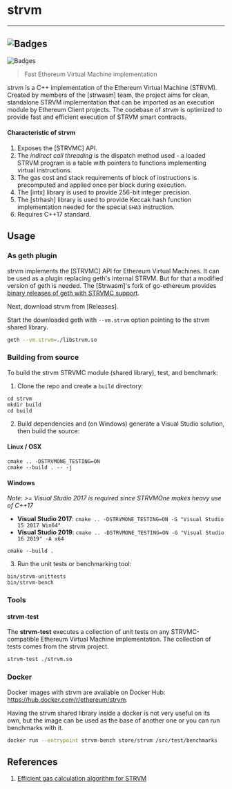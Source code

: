 # strvm
---
![Badges](https://research.storelabs.org/images/v2/store_logo_white-v2.png)
---
![Badges](https://www.synopsys.com/blogs/software-security/wp-content/uploads/CoPilotBadge.png)


> Fast Ethereum Virtual Machine implementation

_strvm_ is a C++ implementation of the Ethereum Virtual Machine (STRVM). 
Created by members of the [strwasm] team, the project aims for clean, standalone STRVM implementation 
that can be imported as an execution module by Ethereum Client projects. 
The codebase of _strvm_ is optimized to provide fast and efficient execution of STRVM smart contracts.

#### Characteristic of strvm

1. Exposes the [STRVMC] API.
2. The _indirect call threading_ is the dispatch method used -
   a loaded STRVM program is a table with pointers to functions implementing virtual instructions.
3. The gas cost and stack requirements of block of instructions is precomputed 
   and applied once per block during execution.
4. The [intx] library is used to provide 256-bit integer precision.
5. The [strhash] library is used to provide Keccak hash function implementation
   needed for the special `SHA3` instruction.
6. Requires C++17 standard.

## Usage

### As geth plugin

strvm implements the [STRVMC] API for Ethereum Virtual Machines.
It can be used as a plugin replacing geth's internal STRVM. But for that a modified
version of geth is needed. The [Strwasm]'s fork
of go-ethereum provides [binary releases of geth with STRVMC support](https://github.com/).

Next, download strvm from [Releases].

Start the downloaded geth with `--vm.strvm` option pointing to the strvm shared library.

```bash
geth --vm.strvm=./libstrvm.so
```

### Building from source
To build the strvm STRVMC module (shared library), test, and benchmark:

1. Clone the repo and create a ```build``` directory:
```
cd strvm
mkdir build
cd build
```

2. Build dependencies and (on Windows) generate a Visual Studio solution, then build the source:
#### Linux / OSX
```
cmake .. -DSTRVMONE_TESTING=ON
cmake --build . -- -j
```

#### Windows
*Note: >= Visual Studio 2017 is required since STRVMOne makes heavy use of C++17*
* **Visual Studio 2017**: ```cmake .. -DSTRVMONE_TESTING=ON -G "Visual Studio 15 2017 Win64"```
* **Visual Studio 2019**: ```cmake .. -DSTRVMONE_TESTING=ON -G "Visual Studio 16 2019" -A x64```
```
cmake --build .
```

3. Run the unit tests or benchmarking tool:
```
bin/strvm-unittests
bin/strvm-bench
```
### Tools

#### strvm-test

The **strvm-test** executes a collection of unit tests on 
any STRVMC-compatible Ethereum Virtual Machine implementation.
The collection of tests comes from the strvm project.

```bash
strvm-test ./strvm.so
```

### Docker

Docker images with strvm are available on Docker Hub:
https://hub.docker.com/r/ethereum/strvm.

Having the strvm shared library inside a docker is not very useful on its own,
but the image can be used as the base of another one or you can run benchmarks 
with it.

```bash
docker run --entrypoint strvm-bench store/strvm /src/test/benchmarks
```

## References

1. [Efficient gas calculation algorithm for STRVM](docs/efficient_gas_calculation_algorithm.md)



